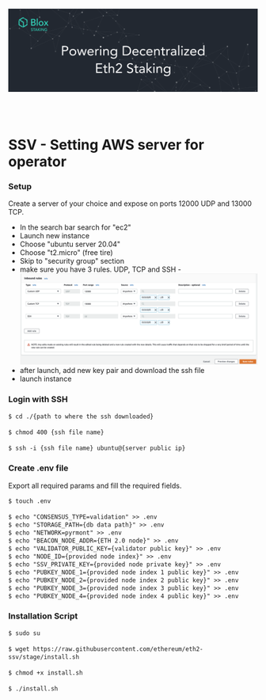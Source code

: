 [<img src="./resources/bloxstaking_header_image.png" >](https://www.bloxstaking.com/)

<br>
<br>

# SSV - Setting AWS server for operator

### Setup

Create a server of your choice and expose on ports 12000 UDP and 13000 TCP.
 - In the search bar search for "ec2"
 - Launch new instance
 - Choose "ubuntu server 20.04"
 - Choose "t2.micro" (free tire)
 - Skip to "security group" section
 - make sure you have 3 rules. UDP, TCP and SSH -
 ![security_permission](./resources/security_permission.png)
 - after launch, add new key pair and download the ssh file 
 - launch instance

### Login with SSH
```
$ cd ./{path to where the ssh downloaded}

$ chmod 400 {ssh file name}

$ ssh -i {ssh file name} ubuntu@{server public ip}
```

### Create .env file

Export all required params and fill the required fields.

```
$ touch .env

$ echo "CONSENSUS_TYPE=validation" >> .env
$ echo "STORAGE_PATH={db data path}" >> .env
$ echo "NETWORK=pyrmont" >> .env
$ echo "BEACON_NODE_ADDR={ETH 2.0 node}" >> .env
$ echo "VALIDATOR_PUBLIC_KEY={validator public key}" >> .env
$ echo "NODE_ID={provided node index}" >> .env
$ echo "SSV_PRIVATE_KEY={provided node private key}" >> .env
$ echo "PUBKEY_NODE_1={provided node index 1 public key}" >> .env
$ echo "PUBKEY_NODE_2={provided node index 2 public key}" >> .env
$ echo "PUBKEY_NODE_3={provided node index 3 public key}" >> .env 
$ echo "PUBKEY_NODE_4={provided node index 4 public key}" >> .env
```

### Installation Script 
```
$ sudo su

$ wget https://raw.githubusercontent.com/ethereum/eth2-ssv/stage/install.sh

$ chmod +x install.sh

$ ./install.sh
```